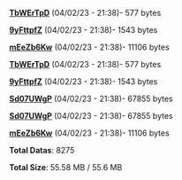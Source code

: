[**TbWErTpD**](/data/TbWErTpD.txt) (04/02/23 - 21:38)- 577 bytes

[**9yFttpfZ**](/data/9yFttpfZ.txt) (04/02/23 - 21:38)- 1543 bytes

[**mEeZb6Kw**](/data/mEeZb6Kw.txt) (04/02/23 - 21:38)- 11106 bytes

[**TbWErTpD**](/data/TbWErTpD.txt) (04/02/23 - 21:38)- 577 bytes

[**9yFttpfZ**](/data/9yFttpfZ.txt) (04/02/23 - 21:38)- 1543 bytes

[**Sd07UWgP**](/data/Sd07UWgP.txt) (04/02/23 - 21:38)- 67855 bytes

[**Sd07UWgP**](/data/Sd07UWgP.txt) (04/02/23 - 21:38)- 67855 bytes

[**mEeZb6Kw**](/data/mEeZb6Kw.txt) (04/02/23 - 21:38)- 11106 bytes

**Total Datas**: 8275

**Total Size**: 55.58 MB / 55.6 MB